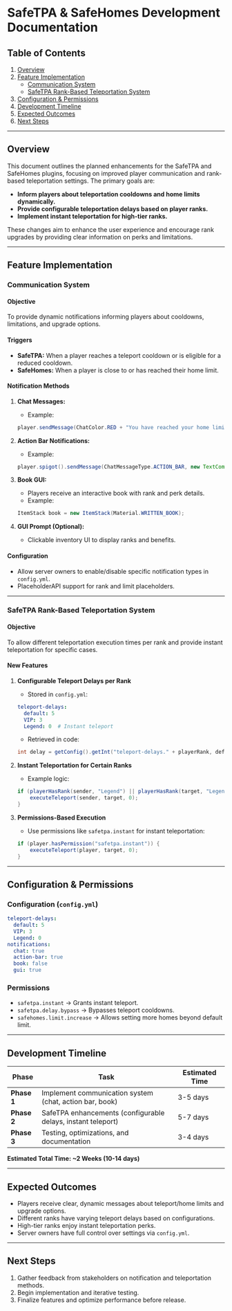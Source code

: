 # SafeTPA & SafeHomes Development Documentation

## Table of Contents
1. [Overview](#overview)
2. [Feature Implementation](#feature-implementation)
   - [Communication System](#communication-system)
   - [SafeTPA Rank-Based Teleportation System](#safetpa-rank-based-teleportation-system)
3. [Configuration & Permissions](#configuration--permissions)
4. [Development Timeline](#development-timeline)
5. [Expected Outcomes](#expected-outcomes)
6. [Next Steps](#next-steps)

---

## Overview
This document outlines the planned enhancements for the SafeTPA and SafeHomes plugins, focusing on improved player communication and rank-based teleportation settings. The primary goals are:
- **Inform players about teleportation cooldowns and home limits dynamically.**
- **Provide configurable teleportation delays based on player ranks.**
- **Implement instant teleportation for high-tier ranks.**

These changes aim to enhance the user experience and encourage rank upgrades by providing clear information on perks and limitations.

---

## Feature Implementation

### Communication System
#### Objective
To provide dynamic notifications informing players about cooldowns, limitations, and upgrade options.

#### Triggers
- **SafeTPA:** When a player reaches a teleport cooldown or is eligible for a reduced cooldown.
- **SafeHomes:** When a player is close to or has reached their home limit.

#### Notification Methods
1. **Chat Messages:**
   - Example:
   ```java
   player.sendMessage(ChatColor.RED + "You have reached your home limit!");
   ```

2. **Action Bar Notifications:**
   - Example:
   ```java
   player.spigot().sendMessage(ChatMessageType.ACTION_BAR, new TextComponent("You have 1 home slot left!"));
   ```

3. **Book GUI:**
   - Players receive an interactive book with rank and perk details.
   - Example:
   ```java
   ItemStack book = new ItemStack(Material.WRITTEN_BOOK);
   ```

4. **GUI Prompt (Optional):**
   - Clickable inventory UI to display ranks and benefits.

#### Configuration
- Allow server owners to enable/disable specific notification types in `config.yml`.
- PlaceholderAPI support for rank and limit placeholders.

---

### SafeTPA Rank-Based Teleportation System
#### Objective
To allow different teleportation execution times per rank and provide instant teleportation for specific cases.

#### New Features
1. **Configurable Teleport Delays per Rank**
   - Stored in `config.yml`:
   ```yaml
   teleport-delays:
     default: 5
     VIP: 3
     Legend: 0  # Instant teleport
   ```
   - Retrieved in code:
   ```java
   int delay = getConfig().getInt("teleport-delays." + playerRank, defaultDelay);
   ```

2. **Instant Teleportation for Certain Ranks**
   - Example logic:
   ```java
   if (playerHasRank(sender, "Legend") || playerHasRank(target, "Legend")) {
       executeTeleport(sender, target, 0);
   }
   ```

3. **Permissions-Based Execution**
   - Use permissions like `safetpa.instant` for instant teleportation:
   ```java
   if (player.hasPermission("safetpa.instant")) {
       executeTeleport(player, target, 0);
   }
   ```

---

## Configuration & Permissions

### Configuration (`config.yml`)
```yaml
teleport-delays:
  default: 5
  VIP: 3
  Legend: 0
notifications:
  chat: true
  action-bar: true
  book: false
  gui: true
```

### Permissions
- `safetpa.instant` → Grants instant teleport.
- `safetpa.delay.bypass` → Bypasses teleport cooldowns.
- `safehomes.limit.increase` → Allows setting more homes beyond default limit.

---

## Development Timeline

| Phase | Task | Estimated Time |
|-------|------|---------------|
| **Phase 1** | Implement communication system (chat, action bar, book) | 3-5 days |
| **Phase 2** | SafeTPA enhancements (configurable delays, instant teleport) | 5-7 days |
| **Phase 3** | Testing, optimizations, and documentation | 3-4 days |

**Estimated Total Time: ~2 Weeks (10-14 days)**

---

## Expected Outcomes
- Players receive clear, dynamic messages about teleport/home limits and upgrade options.
- Different ranks have varying teleport delays based on configurations.
- High-tier ranks enjoy instant teleportation perks.
- Server owners have full control over settings via `config.yml`.

---

## Next Steps
1. Gather feedback from stakeholders on notification and teleportation methods.
2. Begin implementation and iterative testing.
3. Finalize features and optimize performance before release.
